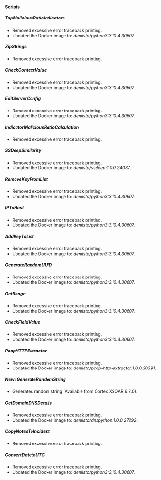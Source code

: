 
#### Scripts
##### TopMaliciousRatioIndicators
- Removed excessive error traceback printing.
- Updated the Docker image to: *demisto/python3:3.10.4.30607*.
##### ZipStrings
- Removed excessive error traceback printing.
##### CheckContextValue
- Removed excessive error traceback printing.
- Updated the Docker image to: *demisto/python3:3.10.4.30607*.
##### EditServerConfig
- Removed excessive error traceback printing.
- Updated the Docker image to: *demisto/python3:3.10.4.30607*.
##### IndicatorMaliciousRatioCalculation
- Removed excessive error traceback printing.
##### SSDeepSimilarity
- Removed excessive error traceback printing.
- Updated the Docker image to: *demisto/ssdeep:1.0.0.24037*.
##### RemoveKeyFromList
- Removed excessive error traceback printing.
- Updated the Docker image to: *demisto/python3:3.10.4.30607*.
##### IPToHost
- Removed excessive error traceback printing.
- Updated the Docker image to: *demisto/python3:3.10.4.30607*.
##### AddKeyToList
- Removed excessive error traceback printing.
- Updated the Docker image to: *demisto/python3:3.10.4.30607*.
##### GenerateRandomUUID
- Removed excessive error traceback printing.
- Updated the Docker image to: *demisto/python3:3.10.4.30607*.
##### GetRange
- Removed excessive error traceback printing.
- Updated the Docker image to: *demisto/python3:3.10.4.30607*.
##### CheckFieldValue
- Removed excessive error traceback printing.
- Updated the Docker image to: *demisto/python3:3.10.4.30607*.
##### PcapHTTPExtractor
- Removed excessive error traceback printing.
- Updated the Docker image to: *demisto/pcap-http-extractor:1.0.0.30391*.
##### New: GenerateRandomString
- Generates random string (Available from Cortex XSOAR 6.2.0).
##### GetDomainDNSDetails
- Removed excessive error traceback printing.
- Updated the Docker image to: *demisto/dnspython:1.0.0.27292*.
##### CopyNotesToIncident
- Removed excessive error traceback printing.
##### ConvertDatetoUTC
- Removed excessive error traceback printing.
- Updated the Docker image to: *demisto/python3:3.10.4.30607*.
